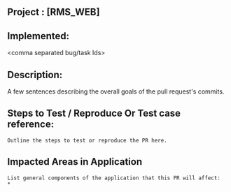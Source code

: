## Project : [RMS_WEB]

## Implemented:
<comma separated bug/task Ids>


## Description:
A few sentences describing the overall goals of the pull request's commits.

## Steps to Test / Reproduce Or Test case reference:
	Outline the steps to test or reproduce the PR here.

## Impacted Areas in Application
	List general components of the application that this PR will affect:
	*
